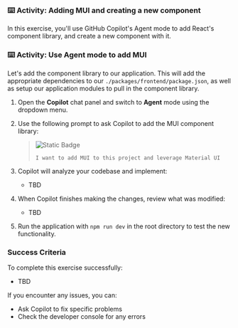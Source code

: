### :keyboard: Activity: Adding MUI and creating a new component

In this exercise, you'll use GitHub Copilot's Agent mode to add React's component library, and create a new component with it.

### :keyboard: Activity: Use Agent mode to add MUI

Let's add the component library to our application. This will add the appropriate dependencies to our `./packages/frontend/package.json`, as well as setup our application modules to pull in the component library.

1. Open the **Copilot** chat panel and switch to **Agent** mode using the dropdown menu.

2. Use the following prompt to ask Copilot to add the MUI component library:

   > ![Static Badge](https://img.shields.io/badge/-Prompt-text?style=social&logo=github%20copilot)
   >
   > ```prompt
   > I want to add MUI to this project and leverage Material UI
   > ```

3. Copilot will analyze your codebase and implement:
   - TBD

4. When Copilot finishes making the changes, review what was modified:
   - TBD

5. Run the application with `npm run dev` in the root directory to test the new functionality.

### Success Criteria

To complete this exercise successfully:
- TBD

If you encounter any issues, you can:
- Ask Copilot to fix specific problems
- Check the developer console for any errors

